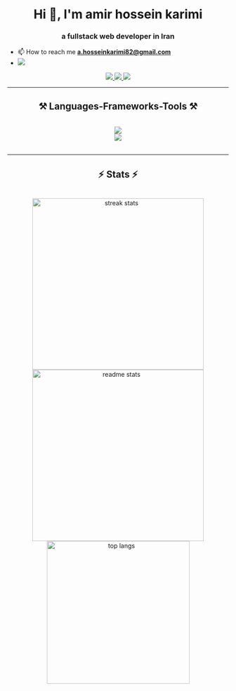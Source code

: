 <h1 align="center">Hi 👋, I'm amir hossein karimi</h1>
<h3 align="center">a fullstack web developer in Iran</h3>

- 📫 How to reach me **a.hosseinkarimi82@gmail.com**
- ![](https://komarev.com/ghpvc/?username=amir-hossein-karimi&color=blueviolet)

<div align="center"> 
  <a href="mailto:a.hosseinkarimi82@gmail.com">
    <img src="https://img.shields.io/badge/Gmail-333333?style=for-the-badge&logo=gmail&logoColor=red" />
  </a>
  <a href="https://linkedin.com/in/amir-hossein-karimi-664a89237" target="_blank">
    <img src="https://img.shields.io/badge/LinkedIn-0077B5?style=for-the-badge&logo=linkedin&logoColor=white" target="_blank" />
  </a>
  <a href="https://www.npmjs.com/~amir-hossein-karimi" target="_blank">
     <img src="https://img.shields.io/badge/npm-CB3837?style=for-the-badge&logo=npm&logoColor=white" target="_blank" />
  </a>
</div>


 <hr/>
 
<h2 align="center">⚒️ Languages-Frameworks-Tools ⚒️</h2>
<br/>
<!-- pwa, reactNative -->
<div align="center">
    <img src="https://skillicons.dev/icons?i=html,css,bootstrap,sass,tailwind,js,ts,jest,react,redux,mui,nextjs" /><br>
    <img src="https://skillicons.dev/icons?i=nodejs,express,mongodb,mysql,postgres,prisma,redis,graphql,babel,webpack,vite,git" /><br>
</div>

<br/>
<hr/>

<h2 align="center">⚡ Stats ⚡</h2>
<br>
<div align=center>
  <img width=390 src="https://streak-stats.demolab.com/?user=amir-hossein-karimi&count_private=true&theme=react&border_radius=10" alt="streak stats"/>
  <img width=390 src="https://github-readme-stats-salesp07.vercel.app/api?username=amir-hossein-karimi&count_private=true&show_icons=true&theme=react&rank_icon=github&border_radius=10" alt="readme stats" />
  <br/>
  <img width=325 align="center" src="https://github-readme-stats-salesp07.vercel.app/api/top-langs/?username=amir-hossein-karimi&hide=HTML&langs_count=8&layout=compact&theme=react&border_radius=10&size_weight=0.5&count_weight=0.5&exclude_repo=github-readme-stats" alt="top langs" />
</div>
